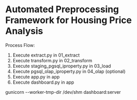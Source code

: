 # Automated Preprocessing Framework for Housing Price Analysis

Process Flow:
1. Execute extract.py in 01_extract
2. Execute transform.py in 02_transform
3. Execute staging_pgsql_iproperty.py in 03_load
4. Execute pgsql_olap_iproperty.py in 04_olap (optional)
5. Execute app.py in app
6. Execute dashboard.py in app

gunicorn --worker-tmp-dir /dev/shm dashboard:server
